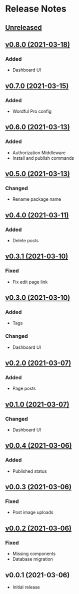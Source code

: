 # Release Notes

## [Unreleased](https://github.com/radiocubito/laravel-wordful/compare/v0.8.0...master)

## [v0.8.0 (2021-03-18)](https://github.com/radiocubito/laravel-wordful/compare/v0.7.0...v0.8.0)

### Added

- Dashboard UI

## [v0.7.0 (2021-03-15)](https://github.com/radiocubito/laravel-wordful/compare/v0.6.0...v0.7.0)

### Added

- Wordful Pro config

## [v0.6.0 (2021-03-13)](https://github.com/radiocubito/laravel-wordful/compare/v0.5.0...v0.6.0)

### Added

- Authorization Middleware
- Install and publish commands

## [v0.5.0 (2021-03-13)](https://github.com/radiocubito/laravel-wordful/compare/v0.4.0...v0.5.0)

### Changed

- Rename package name

## [v0.4.0 (2021-03-11)](https://github.com/radiocubito/laravel-wordful/compare/v0.3.1...v0.4.0)

### Added

- Delete posts

## [v0.3.1 (2021-03-10)](https://github.com/radiocubito/laravel-wordful/compare/v0.3.0...v0.3.1)

### Fixed

- Fix edit page link

## [v0.3.0 (2021-03-10)](https://github.com/radiocubito/laravel-wordful/compare/v0.2.0...v0.3.0)

### Added

- Tags

### Changed

- Dashboard UI

## [v0.2.0 (2021-03-07)](https://github.com/radiocubito/laravel-wordful/compare/v0.1.0...v0.2.0)

### Added

- Page posts

## [v0.1.0 (2021-03-07)](https://github.com/radiocubito/laravel-wordful/compare/v0.0.4...v0.1.0)

### Changed

- Dashboard UI

## [v0.0.4 (2021-03-06)](https://github.com/radiocubito/laravel-wordful/compare/v0.0.3...v0.0.4)

### Added

- Published status

## [v0.0.3 (2021-03-06)](https://github.com/radiocubito/laravel-wordful/compare/v0.0.2...v0.0.3)

### Fixed

- Post image uploads

## [v0.0.2 (2021-03-06)](https://github.com/radiocubito/laravel-wordful/compare/v0.0.1...v0.0.2)

### Fixed

- Missing components
- Database migration

## v0.0.1 (2021-03-06)

- Initial release
